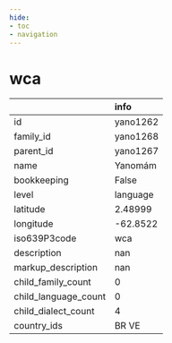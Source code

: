 ```yaml
---
hide:
- toc
- navigation
---
```

# wca
|                      | info     |
|:---------------------|:---------|
| id                   | yano1262 |
| family_id            | yano1268 |
| parent_id            | yano1267 |
| name                 | Yanomám  |
| bookkeeping          | False    |
| level                | language |
| latitude             | 2.48999  |
| longitude            | -62.8522 |
| iso639P3code         | wca      |
| description          | nan      |
| markup_description   | nan      |
| child_family_count   | 0        |
| child_language_count | 0        |
| child_dialect_count  | 4        |
| country_ids          | BR VE    |